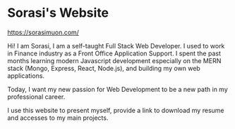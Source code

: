 # Sorasi's Website

https://sorasimuon.com/

Hi! I am Sorasi, I am a self-taught Full Stack Web Developer.
I used to work in Finance industry as a Front Office Application Support.
I spent the past months learning modern Javascript development especially on the MERN stack (Mongo, Express, React, Node.js), and building my own web applications.

Today, I want my new passion for Web Development to be a new path in my professional career.

I use this website to present myself, provide a link to download my resume and accesses to my main projects.
